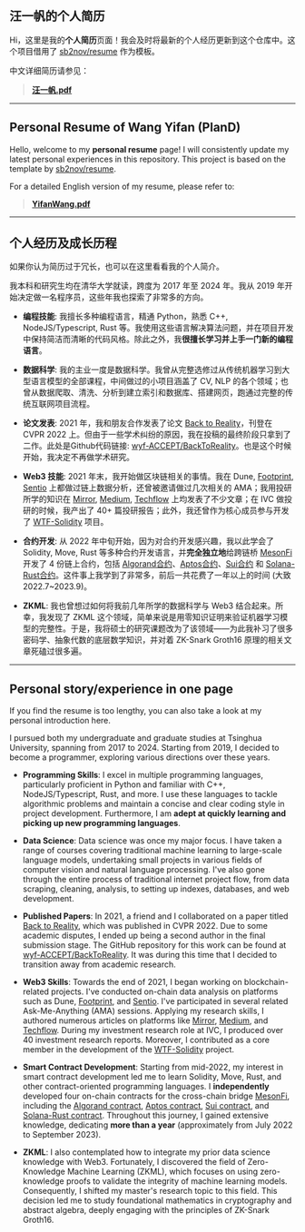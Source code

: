 ## 汪一帆的个人简历

Hi，这里是我的**个人简历**页面！我会及时将最新的个人经历更新到这个仓库中。这个项目借用了 [sb2nov/resume](https://github.com/sb2nov/resume) 作为模板。

中文详细简历请参见：

> [**汪一帆.pdf**](./汪一帆_full_latest.pdf)

---

## Personal Resume of Wang Yifan (PlanD)

Hello, welcome to my **personal resume** page! I will consistently update my latest personal experiences in this repository. This project is based on the template by [sb2nov/resume](https://github.com/sb2nov/resume).

For a detailed English version of my resume, please refer to:

> [**YifanWang.pdf**](./YifanWang_full_latest.pdf)

---

## 个人经历及成长历程

如果你认为简历过于冗长，也可以在这里看看我的个人简介。

我本科和研究生均在清华大学就读，跨度为 2017 年至 2024 年。我从 2019 年开始决定做一名程序员，这些年我也探索了非常多的方向。

- **编程技能**: 我擅长多种编程语言，精通 Python，熟悉 C++, NodeJS/Typescript, Rust 等。我使用这些语言解决算法问题，并在项目开发中保持简洁而清晰的代码风格。除此之外，我**很擅长学习并上手一门新的编程语言**。

- **数据科学**: 我的主业一度是数据科学。我曾从完整选修过从传统机器学习到大型语言模型的全部课程，中间做过的小项目涵盖了 CV, NLP 的各个领域；也曾从数据爬取、清洗、分析到建立索引和数据库、搭建网页，跑通过完整的传统互联网项目流程。 

- **论文发表**: 2021 年，我和朋友合作发表了论文 [Back to Reality](https://www.researchgate.net/publication/359156581_Back_to_Reality_Weakly-supervised_3D_Object_Detection_with_Shape-guided_Label_Enhancement)，刊登在 CVPR 2022 上。但由于一些学术纠纷的原因，我在投稿的最终阶段只拿到了二作。此处是Github代码链接: [wyf-ACCEPT/BackToReality](https://github.com/wyf-ACCEPT/BackToReality)。也是这个时候开始，我决定不再做学术研究。

- **Web3 技能**: 2021 年末，我开始做区块链相关的事情。我在  Dune, [Footprint](https://www.footprint.network/@planD/Try-2#type=dashboard), [Sentio](https://app.sentio.xyz/meson/cross-chain-bridges/dashboards/Isf1Eyp4) 上都做过链上数据分析，还曾被邀请做过几次相关的 AMA；我用投研所学的知识在 [Mirror](https://mirror.xyz/0xb54e978a34Af50228a3564662dB6005E9fB04f5a), [Medium](https://mirror.xyz/0xb54e978a34Af50228a3564662dB6005E9fB04f5a), [Techflow](https://www.techflowpost.com/article/detail_10075.html) 上均发表了不少文章；在 IVC 做投研的时候，我产出了 40+ 篇投研报告；此外，我还曾作为核心成员参与开发了 [WTF-Solidity](https://github.com/AmazingAng/WTF-Solidity) 项目。

- **合约开发**: 从 2022 年中旬开始，因为对合约开发感兴趣，我以此学会了 Solidity, Move, Rust 等多种合约开发语言，并**完全独立地**给跨链桥 [MesonFi](https://meson.fi/zh) 开发了 4 份链上合约，包括 [Algorand合约](https://github.com/wyf-ACCEPT/meson-contract-algorand)、[Aptos合约](https://github.com/MesonFi/meson-contracts-aptos)、[Sui合约](https://github.com/wyf-ACCEPT/meson-contracts-sui) 和 [Solana-Rust合约](https://github.com/wyf-ACCEPT/meson-contracts-solana)。这件事上我学到了非常多，前后一共花费了一年以上的时间 (大致 2022.7~2023.9)。

- **ZKML**: 我也曾想过如何将我前几年所学的数据科学与 Web3 结合起来。所幸，我发现了 ZKML 这个领域，简单来说是用零知识证明来验证机器学习模型的完整性。于是，我将硕士的研究课题改为了该领域——为此我补习了很多密码学、抽象代数的底层数学知识，并对着 ZK-Snark Groth16 原理的相关文章死磕过很多遍。

---

## Personal story/experience in one page

If you find the resume is too lengthy, you can also take a look at my personal introduction here.

I pursued both my undergraduate and graduate studies at Tsinghua University, spanning from 2017 to 2024. Starting from 2019, I decided to become a programmer, exploring various directions over these years.

- **Programming Skills**: I excel in multiple programming languages, particularly proficient in Python and familiar with C++, NodeJS/Typescript, Rust, and more. I use these languages to tackle algorithmic problems and maintain a concise and clear coding style in project development. Furthermore, I am **adept at quickly learning and picking up new programming languages**.

- **Data Science**: Data science was once my major focus. I have taken a range of courses covering traditional machine learning to large-scale language models, undertaking small projects in various fields of computer vision and natural language processing. I've also gone through the entire process of traditional internet project flow, from data scraping, cleaning, analysis, to setting up indexes, databases, and web development.

- **Published Papers**: In 2021, a friend and I collaborated on a paper titled [Back to Reality](https://www.researchgate.net/publication/359156581_Back_to_Reality_Weakly-supervised_3D_Object_Detection_with_Shape-guided_Label_Enhancement), which was published in CVPR 2022. Due to some academic disputes, I ended up being a second author in the final submission stage. The GitHub repository for this work can be found at [wyf-ACCEPT/BackToReality](https://github.com/wyf-ACCEPT/BackToReality). It was during this time that I decided to transition away from academic research.

- **Web3 Skills**: Towards the end of 2021, I began working on blockchain-related projects. I've conducted on-chain data analysis on platforms such as Dune, [Footprint](https://www.footprint.network/@planD/Try-2#type=dashboard), and [Sentio](https://app.sentio.xyz/meson/cross-chain-bridges/dashboards/Isf1Eyp4). I've participated in several related Ask-Me-Anything (AMA) sessions. Applying my research skills, I authored numerous articles on platforms like [Mirror](https://mirror.xyz/0xb54e978a34Af50228a3564662dB6005E9fB04f5a), [Medium](https://mirror.xyz/0xb54e978a34Af50228a3564662dB6005E9fB04f5a), and [Techflow](https://www.techflowpost.com/article/detail_10075.html). During my investment research role at IVC, I produced over 40 investment research reports. Moreover, I contributed as a core member in the development of the [WTF-Solidity](https://github.com/AmazingAng/WTF-Solidity) project.

- **Smart Contract Development**: Starting from mid-2022, my interest in smart contract development led me to learn Solidity, Move, Rust, and other contract-oriented programming languages. I **independently** developed four on-chain contracts for the cross-chain bridge [MesonFi](https://meson.fi/zh), including the [Algorand contract](https://github.com/wyf-ACCEPT/meson-contract-algorand), [Aptos contract](https://github.com/MesonFi/meson-contracts-aptos), [Sui contract](https://github.com/wyf-ACCEPT/meson-contracts-sui), and [Solana-Rust contract](https://github.com/wyf-ACCEPT/meson-contracts-solana). Throughout this journey, I gained extensive knowledge, dedicating **more than a year** (approximately from July 2022 to September 2023).

- **ZKML**: I also contemplated how to integrate my prior data science knowledge with Web3. Fortunately, I discovered the field of Zero-Knowledge Machine Learning (ZKML), which focuses on using zero-knowledge proofs to validate the integrity of machine learning models. Consequently, I shifted my master's research topic to this field. This decision led me to study foundational mathematics in cryptography and abstract algebra, deeply engaging with the principles of ZK-Snark Groth16.

